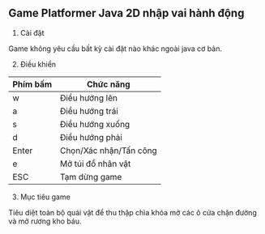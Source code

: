 ## Game Platformer Java 2D nhập vai hành động
1. Cài đặt

Game không yêu cầu bất kỳ cài đặt nào khác ngoài java cơ bản.

2. Điều khiển

|Phím bấm|Chức năng|
|----------|----------|
|w|Điều hướng lên|
|a|Điều hướng trái|
|s|Điều hướng xuống|
|d|Điều hướng phải|
|Enter|Chọn/Xác nhận/Tấn công|
|e|Mở túi đồ nhân vật|
|ESC|Tạm dừng game|

3. Mục tiêu game

Tiêu diệt toàn bộ quái vật để thu thập chìa khóa mở các ô cửa chặn đường và mở rương kho báu.
